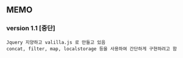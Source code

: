 ## MEMO

### version 1.1 [중단]

```
Jquery 지양하고 valilla.js 로 만들고 있음
concat, filter, map, localstorage 등을 사용하여 간단하게 구현하려고 함
```
